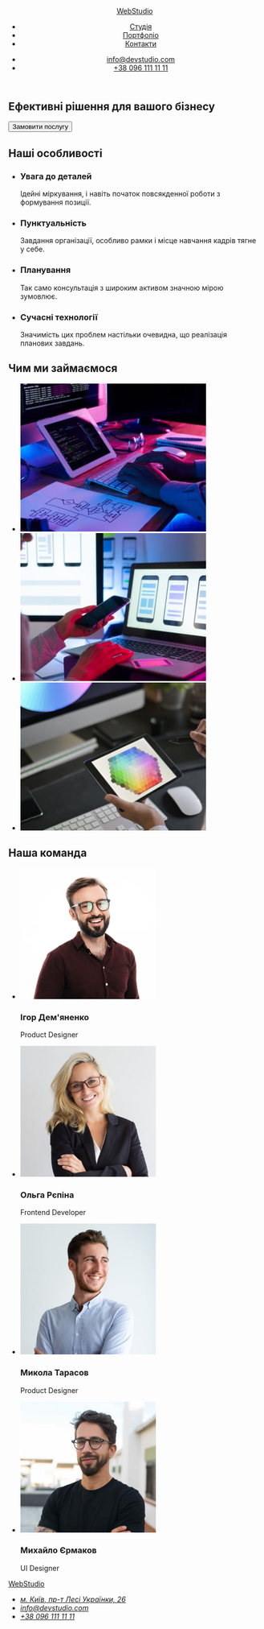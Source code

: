 <!DOCTYPE html>
<html lang="uk">
<head>
    <meta charset="UTF-8">
    <meta http-equiv="X-UA-Compatible" content="IE=edge">
    <meta name="viewport" content="width=device-width, initial-scale=1.0">
    <title>WebStudio</title>
</head>
<body>
<header>
<nav>
    <a href="">WebStudio</a>
        <ul>
            <li><a href="">Студія</a></li>
            <li><a href="">Портфоліо</a></li>
            <li><a href="">Контакти</a></li>
        </ul>
</nav>
<ul>
    <li><a href="mailto:info@devstudio.com">info@devstudio.com</a></li>
    <li><a href="tel:+380961111111">+38 096 111 11 11</a></li>
</ul>
</header>
 
<main>
    <section>
         <h1>Ефективні рішення для вашого бізнесу</h1>
         <button type="button">Замовити послугу</button>
    </section>
    <section>
        <h2>Наші особливості</h2>
    <ul>
        <li><h3>Увага до деталей</h3><p>Ідейні міркування, і навіть початок повсякденної роботи з формування позиції.</p></li>
        <li><h3>Пунктуальність</h3><p>Завдання організації, особливо рамки і місце навчання кадрів тягне у себе.</p></li>
        <li><h3>Планування</h3><p>Так само консультація з широким активом значною мірою зумовлює.</p></li>
        <li><h3>Сучасні технології</h3><p>Значимість цих проблем настільки очевидна, що реалізація планових завдань.</p></li>
    </ul>
    </section>
<section>
    <h2>Чим ми займаємося</h2>
    <ul>
        <li ><img src="./images/img.jpg" alt="Чоловічі кісті рук пишуть на клавіатурі програмний код, який відображається на екрані планшету та компм`ютера." width="370" height="294"></li>
        <li ><img src="./images/img1.jpg" alt="Жіночі руки пишуть програмний код на ноутбуці, на екрані ноутбука три зображення екранів мобільного телефону із різни зображенням шаблонів розмітки." width="370" height="294"></li>
        <li ><img src="./images/img2.jpg" alt="Планшет на якому малюють людські руки шестикутник, який складається із маленьких різнокольорових шестикутників." width="370" height="294"></li>
    </ul>
</section>
 
<section>
    <h2>Наша команда</h2>
    <ul>
        <li>        
            <img src="./images/img3.jpg" alt="Усміхнений чоловік в окулярах для зору з коротким темно-русим волоссям та бородою, одягнений у коричневу сорочку." width="270" height="260">
            <h3>Ігор Дем'яненко</h3>
            <p>Product Designer</p>
        </li>
        <li>
            <img src="./images/img4.jpg" alt="Усміхнена дівчина з довгим білявим волоссям, в окулярах для зору, в чорному жакеті." width="270" height="260">
            <h3>Ольга Рєпіна</h3>
            <p>Frontend Developer</p>
        </li>
        <li>
            <img src="./images/img5.jpg" alt="Усміхнений чоловік з коротким русим волоссям та акуратною щетиною, одягнений у білу сорочку." width="270" height="260">
            <h3>Микола Тарасов</h3>
            <p>Product Designer</p>
        </li>
        <li>
            <img src="./images/img6.jpg" alt="Кароокий брюнет з бородою, в окулярах для зору, одягнений у чорну футболку." width="270" height="260">
            <h3>Михайло Єрмаков</h3>
            <p>UI Designer</p>
        </li>
    </ul>
</section>
</main>
 
<footer>
<a href="">WebStudio</a>
<address>
<ul>
    <li><a href="https://goo.gl/maps/CPtrU1FHBa2aNyZL9" target="_blank" rel="noopener noreferrer nofollow">м. Київ, пр-т Лесі Українки, 26</a></li>
    <li><a href="mailto:info@devstudio.com">info@devstudio.com</a></li>
    <li><a href="tel:+380961111111">+38 096 111 11 11</a></li>
</ul>
</address>
</footer>
</body>
</html>
 

